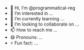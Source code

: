 - 👋 Hi, I’m @programmatical-reg
- 👀 I’m interested in ...
- 🌱 I’m currently learning ...
- 💞️ I’m looking to collaborate on ...
- 📫 How to reach me ...
- 😄 Pronouns: ...
- ⚡ Fun fact: ...

<!---
programmatical-reg/programmatical-reg is a ✨ special ✨ repository because its `README.md` (this file) appears on your GitHub profile.
You can click the Preview link to take a look at your changes.
--->
